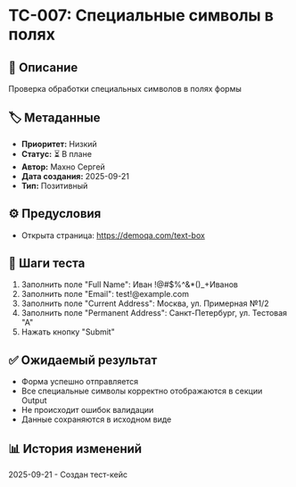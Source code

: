 # TC-007: Специальные символы в полях

## 📝 Описание
Проверка обработки специальных символов в полях формы

## 🏷️ Метаданные
* **Приоритет:** Низкий
* **Статус:** ⏳ В плане
* **Автор:** Махно Сергей
* **Дата создания:** 2025-09-21
* **Тип:** Позитивный

## ⚙️ Предусловия
* Открыта страница: https://demoqa.com/text-box

## 🧪 Шаги теста
1. Заполнить поле "Full Name": Иван !@#$%^&*()_+Иванов
2. Заполнить поле "Email": test!@example.com
3. Заполнить поле "Current Address": Москва, ул. Примерная №1/2
4. Заполнить поле "Permanent Address": Санкт-Петербург, ул. Тестовая "А"
5. Нажать кнопку "Submit"

## ✅ Ожидаемый результат
* Форма успешно отправляется
* Все специальные символы корректно отображаются в секции Output
* Не происходит ошибок валидации
* Данные сохраняются в исходном виде

## 📊 История изменений
2025-09-21 - Создан тест-кейс